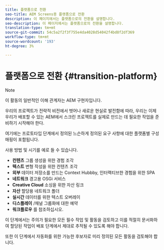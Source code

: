 ```yaml
---
title: 플랫폼으로 전환
seo-title: AEM Screens용 플랫폼으로 전환
description: 이 페이지에서는 플랫폼으로의 전환을 설명합니다.
seo-description: 이 페이지에서는 플랫폼으로의 전환을 설명합니다.
translation-type: tm+mt
source-git-commit: 54c5a2f2f3f755e4da4028d54042f4bd8f2df369
workflow-type: tm+mt
source-wordcount: '193'
ht-degree: 3%

---
```



# 플랫폼으로 전환 {#transition-platform}

>[!NOTE]
>
>이 활동의 일반적인 이해 관계자는 AEM 구현자입니다.

우리의 프로젝트가 전략적 비전에서 벗어나 새로운 현실로 발전함에 따라, 우리는 이제 우리가 배포할 수 있는 AEM에서 스크린 프로젝트를 실제로 만드는 데 필요한 작업을 준비하기 시작해야 한다.

여기에는 프로토타입 단계에서 정의된 느슨하게 정의된 요구 사항에 대한 플랫폼별 구성 매핑이 포함됩니다.

사용 방법 및 시기를 예로 들 수 있습니다.

* **컨텐츠** 그룹 생성을 위한 경험 조각
* **텍스트** 변형 작성을 위한 컨텐츠 조각
* **외부** 데이터 저장소를 만드는 Context Hubbby, 인터랙티브한 경험을 위한 SPA
* **네트워크** 경고용 OSGi 서비스
* **Creative Cloud** 소싱을 위한 자산 링크
* **자산** 할당용 네트워크 폴더
* **실시간** 데이터를 위한 텍스트 오버레이
* **디스플레이** /채널 그룹화에 대한 예약
* **워크플로우** 를 참조하십시오.

이 단계에서는 주의가 필요한 모든 필수 작업 및 활동을 검토하고 이를 적절히 문서화하여 할당된 작업이 배포 단계에서 제대로 추적될 수 있도록 해야 합니다.

또한 이 단계에서 자동화를 위한 가능한 후보자로 미리 정의된 모든 활동을 검토해야 합니다.
